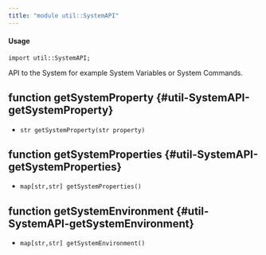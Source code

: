 ```yaml
---
title: "module util::SystemAPI"
---
```


#### Usage

`import util::SystemAPI;`

API to the System for example System Variables or System Commands.


## function getSystemProperty {#util-SystemAPI-getSystemProperty}

* ``str getSystemProperty(str property)``

## function getSystemProperties {#util-SystemAPI-getSystemProperties}

* ``map[str,str] getSystemProperties()``

## function getSystemEnvironment {#util-SystemAPI-getSystemEnvironment}

* ``map[str,str] getSystemEnvironment()``

